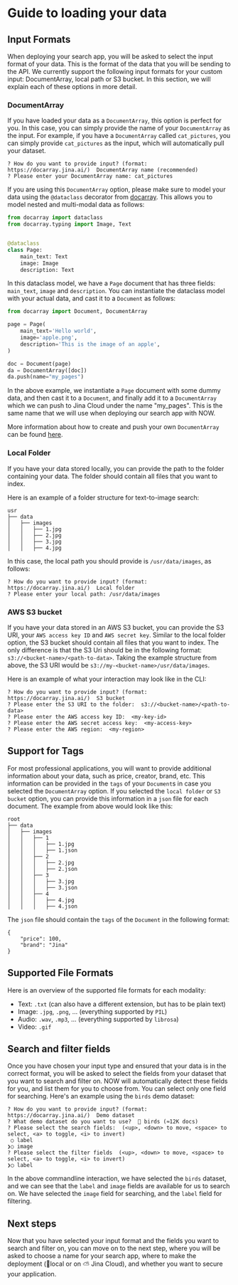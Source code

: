 # Guide to loading your data

## Input Formats

When deploying your search app, you will be asked to select the input format of your data. 
This is the format of the data that you will be sending to the API. 
We currently support the following input formats for your custom input: DocumentArray, local path or S3 bucket.
In this section, we will explain each of these options in more detail.

### DocumentArray
If you have loaded your data as a `DocumentArray`, this option is perfect for you. In this case, you can simply provide
the name of your `DocumentArray` as the input. For example, if you have a `DocumentArray` called `cat_pictures`, you can
simply provide `cat_pictures` as the input, which will automatically pull your dataset.

```commandline
? How do you want to provide input? (format: https://docarray.jina.ai/)  DocumentArray name (recommended)
? Please enter your DocumentArray name: cat_pictures
```

If you are using this `DocumentArray` option, please make sure to model your data using the `@dataclass` decorator from [docarray](https://docarray.jina.ai/datatypes/multimodal/).
This allows you to model nested and multi-modal data as follows:

```python
from docarray import dataclass
from docarray.typing import Image, Text


@dataclass
class Page:
    main_text: Text
    image: Image
    description: Text
```

In this dataclass model, we have a `Page` document that has three fields: `main_text`, `image` and `description`. 
You can instantiate the dataclass model with your actual data, and cast it to a `Document` as follows:

```python
from docarray import Document, DocumentArray

page = Page(
    main_text='Hello world',
    image='apple.png',
    description='This is the image of an apple',
)

doc = Document(page)
da = DocumentArray([doc])
da.push(name="my_pages")
```

In the above example, we instantiate a `Page` document with some dummy data, and then cast it to a `Document`,
and finally add it to a `DocumentArray` which we can push to Jina Cloud under the name "my_pages".
This is the same name that we will use when deploying our search app with NOW.

More information about how to create and push your own `DocumentArray` can be found [here](https://docarray.jina.ai/).

### Local Folder
If you have your data stored locally, you can provide the path to the folder containing your data.
The folder should contain all files that you want to index.

Here is an example of a folder structure for text-to-image search:
```
usr
├── data
│   ├── images
│   │   ├── 1.jpg
│   │   ├── 2.jpg
│   │   ├── 3.jpg
│   │   ├── 4.jpg
```
In this case, the local path you should provide is `/usr/data/images`, as follows:

```commandline
? How do you want to provide input? (format: https://docarray.jina.ai/)  Local folder
? Please enter your local path: /usr/data/images
```

### AWS S3 bucket
If you have your data stored in an AWS S3 bucket, you can provide the S3 URI, your `AWS access key ID` and `AWS secret key`.
Similar to the local folder option, the S3 bucket should contain all files that you want to index.
The only difference is that the S3 Uri should be in the following format: `s3://<bucket-name>/<path-to-data>`.
Taking the example structure from above, the S3 URI would be `s3://my-<bucket-name>/usr/data/images`.

Here is an example of what your interaction may look like in the CLI:

```commandline
? How do you want to provide input? (format: https://docarray.jina.ai/)  S3 bucket
? Please enter the S3 URI to the folder:  s3://<bucket-name>/<path-to-data>
? Please enter the AWS access key ID:  <my-key-id>
? Please enter the AWS secret access key:  <my-access-key>
? Please enter the AWS region:  <my-region>
```


## Support for Tags
For most professional applications, you will want to provide additional information about your data, such as price, creator, brand, etc.
This information can be provided in the `tags` of your `Document`s in case you selected the `DocumentArray` option.
If you selected the `local folder` or `S3 bucket` option, you can provide this information in a `json` file for each document.
The example from above would look like this:
```
root
├── data
│   ├── images
│   │   ├── 1
│   │   │   ├── 1.jpg
│   │   │   ├── 1.json
│   │   ├── 2
│   │   │   ├── 2.jpg
│   │   │   ├── 2.json
│   │   ├── 3
│   │   │   ├── 3.jpg
│   │   │   ├── 3.json
│   │   ├── 4 
│   │   │   ├── 4.jpg
│   │   │   ├── 4.json
```
The `json` file should contain the `tags` of the `Document` in the following format:
```
{
    "price": 100,
    "brand": "Jina"
}
```


## Supported File Formats
Here is an overview of the supported file formats for each modality:

- Text: `.txt` (can also have a different extension, but has to be plain text)
- Image: `.jpg`, `.png`, ... (everything supported by `PIL`)
- Audio: `.wav`, `.mp3`, ... (everything supported by `librosa`)
- Video: `.gif` 

## Search and filter fields

Once you have chosen your input type and ensured that your data is in the correct format, you will be asked to select
the fields from your dataset that you want to search and filter on. NOW will automatically detect these fields for you,
and list them for you to choose from. You can select only one field for searching. Here's an example using the `birds`
demo dataset:

```commandline
? How do you want to provide input? (format: https://docarray.jina.ai/)  Demo dataset
? What demo dataset do you want to use?  🦆 birds (≈12K docs)
? Please select the search fields:  (<up>, <down> to move, <space> to select, <a> to toggle, <i> to invert)
 ○ label
❯○ image
? Please select the filter fields  (<up>, <down> to move, <space> to select, <a> to toggle, <i> to invert)
❯◯ label
```

In the above commandline interaction, we have selected the `birds` dataset, and we can see that the `label` and `image`
fields are available for us to search on. We have selected the `image` field for searching, and the `label` field for
filtering.

## Next steps

Now that you have selected your input format and the fields you want to search and filter on, you can move on to the next step,
where you will be asked to choose a name for your search app, where to make the deployment (📍local or on ⛅️ Jina Cloud),
and whether you want to secure your application. 
